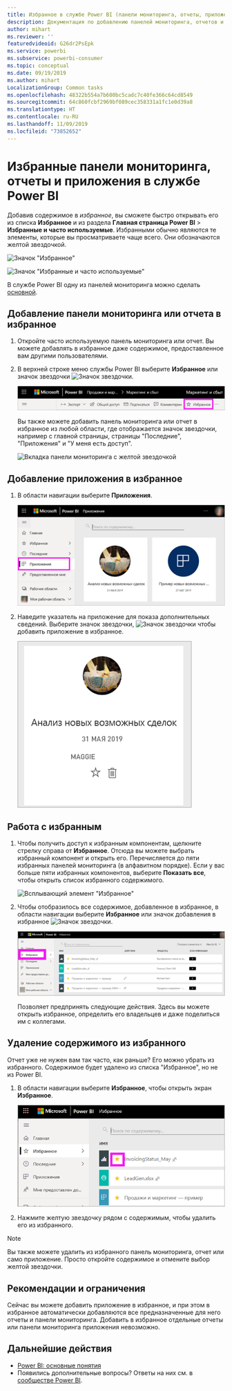 ```yaml
---
title: Избранное в службе Power BI (панели мониторинга, отчеты, приложения)
description: Документация по добавлению панелей мониторинга, отчетов и приложений в избранное в службе Power BI
author: mihart
ms.reviewer: ''
featuredvideoid: G26dr2PsEpk
ms.service: powerbi
ms.subservice: powerbi-consumer
ms.topic: conceptual
ms.date: 09/19/2019
ms.author: mihart
LocalizationGroup: Common tasks
ms.openlocfilehash: 48322b554a7b600bc5cadc7c40fe366c64cd8549
ms.sourcegitcommit: 64c860fcbf2969bf089cec358331a1fc1e0d39a8
ms.translationtype: HT
ms.contentlocale: ru-RU
ms.lasthandoff: 11/09/2019
ms.locfileid: "73852652"
---
```

# <a name="favorite-dashboards-reports-and-apps-in-the-power-bi-service"></a>Избранные панели мониторинга, отчеты и приложения в службе Power BI
Добавив содержимое в *избранное*, вы сможете быстро открывать его из списка **Избранное** и из раздела **Главная страница Power BI** > **Избранные и часто используемые**. Избранными обычно являются те элементы, которые вы просматриваете чаще всего. Они обозначаются желтой звездочкой.

   ![Значок "Избранное"](./media/end-user-favorite/power-bi-favorite-nav.png)

   ![Значок "Избранные и часто используемые"](./media/end-user-favorite/power-bi-home.png)

В службе Power BI одну из панелей мониторинга можно сделать [основной](end-user-featured.md).

## <a name="add-a-dashboard-or-report-as-a-favorite"></a>Добавление панели мониторинга или отчета в избранное

1. Откройте часто используемую панель мониторинга или отчет. Вы можете добавлять в избранное даже содержимое, предоставленное вам другими пользователями.

2. В верхней строке меню службы Power BI выберите **Избранное** или значок звездочки ![Значок звездочки](./media/end-user-favorite/power-bi-favorite-icon.png).
   
   ![Значок избранного](./media/end-user-favorite/power-bi-favorite.png)
   
   Вы также можете добавить панель мониторинга или отчет в избранное из любой области, где отображается значок звездочки, например с главной страницы, страницы "Последние", "Приложения" и "У меня есть доступ". 
   
   ![Вкладка панели мониторинга с желтой звездочкой](./media/end-user-favorite/power-bi-recent.png)

## <a name="add-an-app-as-a-favorite"></a>Добавление приложения в избранное

1. В области навигации выберите **Приложения**.

   ![Панель мониторинга](./media/end-user-favorite/power-bi-app.png)

2. Наведите указатель на приложение для показа дополнительных сведений. Выберите значок звездочки, ![Значок звездочки](./media/end-user-favorite/power-bi-favorite-icon.png) чтобы добавить приложение в избранное.
   
   ![Наведение указателя мыши на приложение](./media/end-user-favorite/power-bi-hover-app.png)

## <a name="work-with-favorites"></a>Работа с избранным
1. Чтобы получить доступ к избранным компонентам, щелкните стрелку справа от **Избранное**. Отсюда вы можете выбрать избранный компонент и открыть его. Перечисляется до пяти избранных панелей мониторинга (в алфавитном порядке). Если у вас больше пяти избранных компонентов, выберите **Показать все**, чтобы открыть список избранного содержимого. 
   
   ![Всплывающий элемент "Избранное"](./media/end-user-favorite/power-bi-favorite-flyout.png)
2. Чтобы отобразилось все содержимое, добавленное в избранное, в области навигации выберите **Избранное** или значок добавления в избранное ![Значок звездочки](./media/end-user-favorite/power-bi-favorites-icon.png). 
   
    ![Окно "Избранное"](./media/end-user-favorite/power-bi-fav-screen.png)
   
   Позволяет предпринять следующие действия. Здесь вы можете открыть избранное, определить его владельцев и даже поделиться им с коллегами.

## <a name="unfavorite-content"></a>Удаление содержимого из избранного
Отчет уже не нужен вам так часто, как раньше? Его можно убрать из избранного. Содержимое будет удалено из списка "Избранное", но не из Power BI.

1. В области навигации выберите **Избранное**, чтобы открыть экран **Избранное**.
   
   ![Экран "Избранное"](./media/end-user-favorite/power-bi-un-favorite.png)
2. Нажмите желтую звездочку рядом с содержимым, чтобы удалить его из избранного.

> [!NOTE]
> Вы также можете удалить из избранного панель мониторинга, отчет или само приложение. Просто откройте содержимое и отмените выбор желтой звездочки. 
> 
> 
## <a name="limitations-and-considerations"></a>Рекомендации и ограничения
Сейчас вы можете добавить приложение в избранное, и при этом в избранное автоматически добавляются все предназначенные для него отчеты и панели мониторинга. Добавить в избранное отдельные отчеты или панели мониторинга приложения невозможно. 

## <a name="next-steps"></a>Дальнейшие действия
- [Power BI: основные понятия](end-user-basic-concepts.md)
- Появились дополнительные вопросы? Ответы на них см. в [сообществе Power BI](https://community.powerbi.com/).

